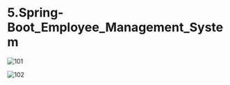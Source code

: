 # 5.Spring-Boot_Employee_Management_System


![101](https://github.com/user-attachments/assets/7ecad9ff-8ab0-476e-b443-8daf728774c5)

![102](https://github.com/user-attachments/assets/7e856e95-ec7c-4caf-a35f-a25ca058d9e5)


